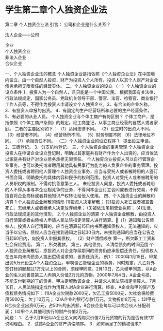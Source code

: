 # 学生第二章个人独资企业法

第二章  个人独资企业法引言：公司和企业是什么关系？                                                      法人企业——公司                                                                      企业                                                个人独资企业                               非法人企业                                           合伙企业                        一、个人独资企业法的概念    个人独资企业是指依照《个人独资企业法》在中国境内设立，由一个自然人投资，财产为投资人个人所有，投资人以其个人财产对企业债务承担无限责任的经营实体。二、个人独资企业的设立（一）个人独资企业的设立条件1．投资人为一个自然人，且只能是一个中国公民。根据我国有关法律、行政法规规定，国家公务员、党政机关领导干部、警官、法官、检察官、商业银行工作人员等，不得作为投资人申请设立个人独资企业。2．有合法的企业名称。3．有投资人申报的出资。4．有固定的生产经营场所和必要的生产经营条件。5．有必要的从业人员。个人独资企业与个体工商户有何区别？个体工商户，是指依照《个体工商户条例》的规定，经工商登记，从事工商业经营的自然人或者家庭。二者的主要区别如下：（1）适用法律不同。（2）设立时的出资人不同。（3）经营者不同。（4）经营场所不同。（5）财务制度不同（6）法律地位不同。（7）承担责任不同。（二）个人独资企业的设立程序1．提出设立申请。2．工商登记。3．分支机构登记。三、个人独资企业的事务管理个人独资企业投资人在申请企业设立登记时，明确以其家庭共有财产作为个人出资的，应当依法以家庭共有财产对企业债务承担无限责任。 个人独资企业投资人可以自行管理企业事务，也可以委托或者聘用其他具有民事行为能力的人负责企业的事务管理。投资人委托或者聘用他人管理个人独资企业事务，应当与受托人或者被聘用的人签订书面合同，明确委托的具体内容和授予的权利范围。投资人对受托人或者被聘用的人员职权的限制，不得对抗善意第三人。未经投资人同意，投资人委托或者聘用的人不得从事与本企业相竞争的业务，不得同本企业订立合同或者进行交易，不得擅自将企业商标或者其他知识产权转让给他人使用。四、个人独资企业的解散和清算1.个人独资企业解散的情形(1)投资人决定解散；(2)投资人死亡或者被宣告死亡，无继承人或者继承人决定放弃继承；(3)被依法吊销营业执照；(4)法律、行政法规规定的其他情形。2.个人独资企业的清算个人独资企业解散，由投资人自行清算或者由债权人申请人民法院指定清算人进行清算。（1）通知和公告债权人。投资人自行清算的，应当在清算前15日内书面通知债权人，无法通知的，应当予以公告。债权人应当在接到通知之日起30日内，未接到通知的应当在公告之日起60日内，向投资人申报其债权。（2）财产清偿顺序第一，所欠职工工资和社会保险费用。第二，所欠税款。第三，其他债务。3.清偿债务的时间范围个人独资企业解散后，原投资人对企业存续期间的债务仍应承担偿还责任，但债权人在五年内未向债务人提出偿债请求的，该责任消灭。例1：2000年1月15日，甲某出资5万元设立A个人独资企业。甲聘请乙管理企业的事务，同时规定，凡乙对外签订标的额超过1万元以上的合同，须经甲同意。2月10日，乙未经甲同意，以A企业的名义向善意第三人丙购入价值2万元的货物。2000年7月4日，A企业亏损，不能支付到期的丁的债务，甲决定解散该企业，并请求人民法院指定清算人。7月10日，人民法院指定戊作为清算人对A企业进行清算。经查，A企业和甲的资产及债权债务情况如下：(1)A企业欠税款2000元，欠乙工资5000元，欠社会保险费用5000元，欠丁10万元；(2)A企业的银行存款1万元，实物折价8万元；(3)甲在B合伙企业出资6万元，占50％的出资额，B合伙企业每年可以向合伙人分配利润；(4)甲个人其他可执行的财产价值2万元。  问题：1．乙于2月10日以A企业名义向丙购买价值2万元货物的行为是否有效?并说明理由。2．试述A企业的财产清偿顺序。3．如何满足丁的债权请求?



